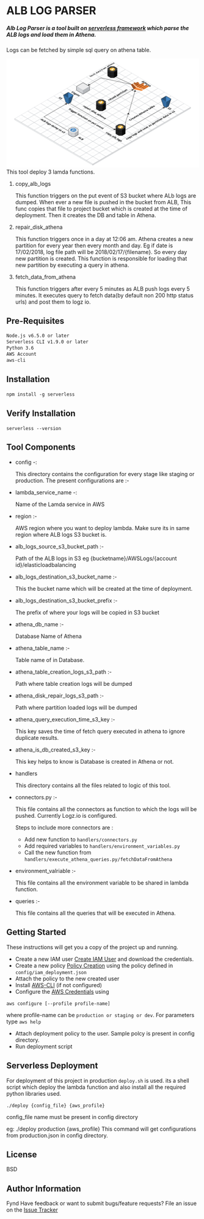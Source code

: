 # ALB LOG PARSER

##### Alb Log Parser is a tool built on [serverless framework](https://serverless.com) which parse the ALB logs and load them in Athena.
Logs can be fetched by simple sql query on athena table.


![Design](alb_parser_architecture.png)
This tool deploy 3 lamda functions.
1. copy_alb_logs

    This function triggers on the put event of S3 bucket where ALb logs are dumped. When ever a new file is pushed in the bucket from ALB, This func copies that file to project bucket which is created at the time of deployment.
    Then it creates the DB and table in Athena.

2. repair_disk_athena

    This function triggers once in a day at 12:06 am. Athena creates a new partition for every year then every month and day. Eg if date is 17/02/2018, log file path will be 2018/02/17/{filename}. So every day new partition is created. This function is responsible for loading that new partition by executing a query in athena.

3. fetch_data_from_athena

    This function triggers after every 5 minutes as ALB push logs every 5 minutes. It executes query to fetch data(by default non 200 http status urls) and post them to logz io.


## Pre-Requisites

```
Node.js v6.5.0 or later
Serverless CLI v1.9.0 or later
Python 3.6
AWS Account
aws-cli
```

## Installation

```npm install -g serverless```

## Verify Installation
```serverless --version```

## Tool Components
* config -: 
   
    This directory contains the configuration for every stage like staging or production. The present configurations are :-
	
* lambda_service_name -:

    Name of the Lamda service in AWS

* region :-

    AWS region where you want to deploy lambda. Make sure its in same region where ALB logs S3 bucket is.

* alb_logs_source_s3_bucket_path :-

    Path of the ALB logs in S3 eg {bucketname}/AWSLogs/{account id}/elasticloadbalancing

* alb_logs_destination_s3_bucket_name :-

    This the bucket name which will be created at the time of deployment.

* alb_logs_destination_s3_bucket_prefix :-

    The prefix of where your logs will be copied in S3 bucket

* athena_db_name :-

    Database Name of Athena

* athena_table_name :-

    Table name of in Database.

* athena_table_creation_logs_s3_path :-

    Path where table creation logs will be dumped

* athena_disk_repair_logs_s3_path :-

    Path where partition loaded logs will be dumped

* athena_query_execution_time_s3_key :-

    This key saves the time of fetch query executed in athena to ignore duplicate results.

* athena_is_db_created_s3_key :-

    This key helps to know is Database is created in Athena or not.
    
* handlers

    This directory contains all the files related to logic of this tool.

* connectors.py :-

    This file contains all the connectors as function to which the logs will be pushed. 
    Currently Logz.io is configured.
    
    Steps to include more connectors are :
    
    * Add new function to ```handlers/connectors.py```
    * Add required variables to ```handlers/environment_variables.py```
    * Call the new function from ```handlers/execute_athena_queries.py/fetchDataFromAthena```
    
* environment_valriable :-

    This file contains all the environment variable to be shared in lambda function.

* queries :-

    This file contains all the queries that will be executed in Athena.


## Getting Started

These instructions will get you a copy of the project up and running.

* Create a new IAM user [Create IAM User](https://docs.aws.amazon.com/IAM/latest/UserGuide/id_users_create.html#id_users_create_console) and download the credentials.
* Create a new policy [Policy Creation](https://docs.aws.amazon.com/IAM/latest/UserGuide/access_policies_create.html#access_policies_create-json-editor) using the policy defined in ```config/iam_deployment.json```
* Attach the policy to the new created user
* Install [AWS-CLI](https://docs.aws.amazon.com/cli/latest/userguide/installing.html) (if not configured)
* Configure the [AWS Credentials](https://docs.aws.amazon.com/cli/latest/userguide/cli-chap-getting-started.html#cli-quick-configuration) using 

```shell 
aws configure [--profile profile-name]
``` 
where profile-name can be ```production or staging or dev```.
For parameters type ```aws help```
* Attach deployment policy to the user. Sample polcy is present in config directory.
* Run deployment script

Serverless Deployment
---------------------
For deployment of this project in production ```deploy.sh``` is used.
its a shell script which deploy the lambda function and also install all the required python libraries used.

```shell
./deploy {config_file} {aws_profile}
```
config_file name must be present in config directory 

eg: ./deploy production {aws_profile}
This command will get configurations from production.json in config directory.


License
-------

BSD

Author Information
------------------

Fynd
Have feedback or want to submit bugs/feature requests? File an issue on the [Issue Tracker](https://gitlab.com/fynd/alb-logs-parser/issues)
